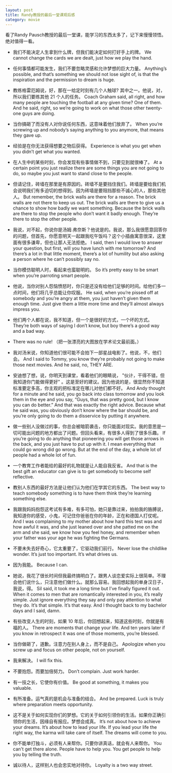 ```yaml
---
layout: post
title: Randy教授的最后一堂课观后感
category: movie
---
```


看了Randy Pausch教授的最后一堂课，能学习的东西太多了，记下来慢慢领悟。绝对值得一看。

- 我们不能决定人生拿到什么牌，但我们能决定如何打好手上的牌。
We cannot change the cards we are dealt, just how we play the hand.

- 任何事情都可能发生，我们不要忽略灵感和允许梦想的巨大力量。
Anything’s possible, and that’s something we should not lose sight of, is that the inspiration and the permission to dream is huge.

- 教练格雷厄姆说，好，那在一给定时刻有几个人触球? 其中之一。他说，对，所以我们要练其他 21 个人的任务。
Coach Graham said, all right, and how many people are touching the football at any given time? One of them. And he said, right, so we’re going to work on what those other twenty-one guys are doing.

- 当你搞砸了而没有人对你说任何东西，这意味着他们放弃了。
When you’re screwing up and nobody’s saying anything to you anymore, that means they gave up.

- 经验是在你无法获得想要之物后获得。
Experience is what you get when you didn’t get what you wanted.

- 在人生中的某些时刻，你会发现有些事情做不到，只要见到就很棒了。
At a certain point you just realize there are some things you are not going to do, so maybe you just want to stand close to the people.

- 但请记住，砖墙在那里是有原因的。砖墙不是要挡住我们。砖墙是要给我们机会说明我们有多迫切的想得到。因为砖墙是要阻挡那些不诚心的人，那些其他人。
But remember, the brick walls are there for a reason. The brick walls are not there to keep us out. The brick walls are there to give us a chance to show how badly we want something. Because the brick walls are there to stop the people who don’t want it badly enough. They’re there to stop the other people.

- 我说，对不起，你说你是汤姆.弗奈斯？他说是的。我说，那么我很愿意回答你的问题，但首先，你愿意明天一起跟我吃午饭吗？这个小插曲寓意很深，这里面有很多谦卑，但也让那人无法拒绝。
I said, then I would love to answer your question, but first, will you have lunch with me tomorrow? And there’s a lot in that little moment, there’s a lot of humility but also asking a person where he can’t possibly say no.

- 当你模仿聪明人时，看起来也蛮聪明的。
So it’s pretty easy to be smart when you’re parroting smart people.

- 他说，当你对别人怨恼愤怒时，你只是还没有给他们足够的时间。给他们多一点时间，他们将几乎总能让你叹服。
He said, when you’re pissed off at somebody and you’re angry at them, you just haven’t given them enough time. Just give them a little more time and they’ll almost always impress you.

- 他们两个人都在说，我不知道，但一个是很好的方式，一个坏的方式。
They’re both ways of saying I don’t know, but boy there’s a good way and a bad way.

- There was no rule!
（把一张漂亮的大图放在学术论文最前面。）

- 我对汤米说，你知道他们很可能不会拍下一部星战电影了。他说，不，他们会。
And I said to Tommy, you know they’re probably not going to make those next movies. And he said, no, THEY ARE.

- 安迪想了想，说，你明天到课堂，看着他们的眼睛说， "伙计，干得不错，但我知道你门能做得更好" 。这是至好的建议。因为他说的是，很显然你不知道标准要定多高，你主观的把标准定在哪儿对他们都不好。
And Andy thought for a minute and he said, you go back into class tomorrow and you look them in the eye and you say, “Guys, that was pretty good, but I know you can do better.” And that was exactly the right advice. Because what he said was, you obviously don’t know where the bar should be, and you’re only going to do them a disservice by putting it anywhere.

- 做一些别人没做过的事，你总会被暗箭袭击，你只能面对现实。我的意思是一切可能出问题的地方都出了问题。但回头看来，有很多人得到了很多乐趣。
 If you’re going to do anything that pioneering you will get those arrows in the back, and you just have to put up with it. I mean everything that could go wrong did go wrong. But at the end of the day, a whole lot of people had a whole lot of fun.

- 一个教育工作者能给的最好的礼物就是让人能自我反省。
 And that is the best gift an educator can give is to get somebody to become self reflective.

- 教别人东西的最好方法是让他们认为他们在学其它的东西。
 The best way to teach somebody something is to have them think they’re learning something else.

- 我跟我妈妈抱怨这考试有多难，有多可怕，她只是靠过来，拍拍我的胳膊说，我知道你的感受，小鬼，可记住你爸爸在你的年龄，正在和德国人打仗呢。
 And I was complaining to my mother about how hard this test was and how awful it was, and she just leaned over and she patted me on the arm and she said, we know how you feel honey, and remember when your father was your age he was fighting the Germans.

- 不要未失去好奇心，它太重要了，它驱动我们前行。
 Never lose the childlike wonder. It’s just too important. It’s what drives us.

- 因为我能。
Because I can.

- 她说，我花了很长时间但我最终搞明白了。跟男人谈恋爱实际上很简单。不理会他们说什么，只注意他们做什么。就那么容易。我回想起我的单身汉日子，我说，得。
Sil said, it took me a long time but I’ve finally figured it out. When it comes to men that are romantically interested in you, it’s really simple. Just ignore everything they say and only pay attention to what they do. It’s that simple. It’s that easy. And I thought back to my bachelor days and I said, damn.

- 有些改变人生的时刻，如果 10 年后，你回想起来，知道这些时刻，你就是有福的人。
There are moments that change your life. And ten years later if you know in retrospect it was one of those moments, you’re blessed.

- 当你做砸了，道歉。注意力在别人身上，而不是自己。
Apologize when you screw up and focus on other people, not on yourself.

- 我来解决。
I will fix this.

- 不要抱怨。而要加倍努力。
Don’t complain. Just work harder.

- 有一技之长，它使你有价值。
Be good at something, it makes you valuable.

- 有所准备。运气真的是机会与准备的结合。
And be prepared. Luck is truly where preparation meets opportunity.

- 这不是关于如何实现你们的梦想。它的关于如何引领你的生活。如果你正确引领你的生活，因缘自有报应。梦想会成真。
 It’s not about how to achieve your dreams. It’s about how to lead your life. If you lead your life the right way, the karma will take care of itself. The dreams will come to you.

- 你不能单打独斗，必须有人来帮你。只要你讲真话，就会有人来帮你。
You can't get there alone. People have to help you. You get people to help you by telling the truth.

- 诚以待人，这样别人也会忠实地对待你。
Loyalty is a two way street.

